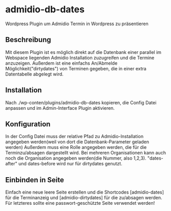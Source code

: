 # admidio-db-dates
Wordpress Plugin um Admidio Termin in Wordpress zu präsentieren

## Beschreibung
Mit diesem Plugin ist es möglich direkt auf die Datenbank einer parallel im Webspace liegenden Admidio Installation 
zuzugreifen und die Termine anzuzeigen. Außerdem ist eine einfachs An/Abmelde Möglichkeit("dirtydates") von Terminen gegeben, die in einer
extra Datentabelle abgelegt wird.

## Installation
Nach ./wp-conten/plugins/admidio-db-dates kopieren, die Config Datei anpassen und im Admin-Interface Plugin aktivieren.

## Konfiguration
In der Config Datei muss der relative Pfad zu Admidio-Installation angegeben werden(weil von dort die Datenbank-Parameter geladen werden)
Außerdem muss eine Rolle angegeben werden, die für die Terminzu/absagen dargestellt wird. Bei mehreren Organisationen kann auch noch 
die Organisation angegeben werden(die Nummer, also 1,2,3).
"dates-after" und dates-before wird nur für dirtydates genutzt.

## Einbinden in Seite
Einfach eine neue leere Seite erstellen und die Shortcodes
[admidio-dates] für die Terminanzeig
und [admidio-dirtydates] für die zu/absagen werden.
Für letzteres sollte eine passwort-geschützte Seite verwendet werden!
